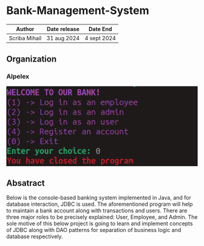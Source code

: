 # Bank-Management-System


|Author | Date release | Date End|
|--------|--------------|---------|
Scriba Mihail |   31 aug 2024             |     4 sept 2024    |



## Organization

###  Alpelex
![ ](./Screenshots/ExitApp.png)



## Absatract

 Below is the console-based banking system implemented in Java, and for database
 interaction, JDBC is used. The aforementioned program will help to maintain a
 bank account along with transactions and users. There are three major roles to
 be precisely explained: User, Employee, and Admin. The sole motive of this below
 project is going to learn and implement concepts of JDBC along with DAO patterns
 for separation of business logic and database respectively.
